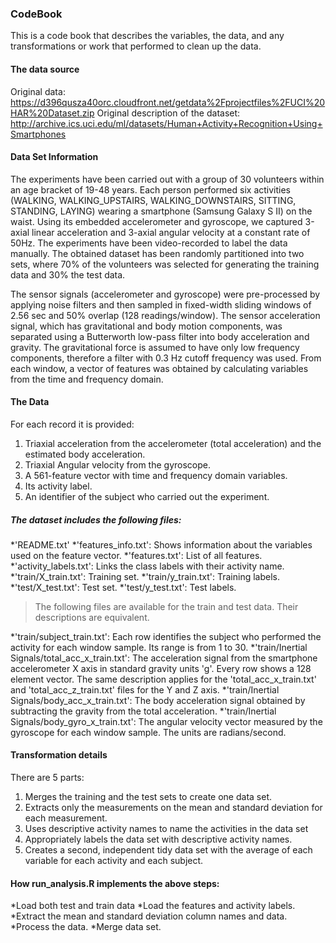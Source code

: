 ### CodeBook
This is a code book that describes the variables, the data, and any transformations or work that performed to clean up the data.

#### The data source

Original data: https://d396qusza40orc.cloudfront.net/getdata%2Fprojectfiles%2FUCI%20HAR%20Dataset.zip
Original description of the dataset: http://archive.ics.uci.edu/ml/datasets/Human+Activity+Recognition+Using+Smartphones

#### Data Set Information

The experiments have been carried out with a group of 30 volunteers within an age bracket of 19-48 years. Each person performed six activities (WALKING, WALKING_UPSTAIRS, WALKING_DOWNSTAIRS, SITTING, STANDING, LAYING) wearing a smartphone (Samsung Galaxy S II) on the waist. Using its embedded accelerometer and gyroscope, we captured 3-axial linear acceleration and 3-axial angular velocity at a constant rate of 50Hz. The experiments have been video-recorded to label the data manually. The obtained dataset has been randomly partitioned into two sets, where 70% of the volunteers was selected for generating the training data and 30% the test data.

The sensor signals (accelerometer and gyroscope) were pre-processed by applying noise filters and then sampled in fixed-width sliding windows of 2.56 sec and 50% overlap (128 readings/window). The sensor acceleration signal, which has gravitational and body motion components, was separated using a Butterworth low-pass filter into body acceleration and gravity. The gravitational force is assumed to have only low frequency components, therefore a filter with 0.3 Hz cutoff frequency was used. From each window, a vector of features was obtained by calculating variables from the time and frequency domain.

#### The Data
For each record it is provided:
1. Triaxial acceleration from the accelerometer (total acceleration) and the estimated body acceleration.
2. Triaxial Angular velocity from the gyroscope. 
3. A 561-feature vector with time and frequency domain variables. 
4. Its activity label. 
5. An identifier of the subject who carried out the experiment.

##### The dataset includes the following files:

*'README.txt'
*'features_info.txt': Shows information about the variables used on the feature vector.
*'features.txt': List of all features.
*'activity_labels.txt': Links the class labels with their activity name.
*'train/X_train.txt': Training set.
*'train/y_train.txt': Training labels.
*'test/X_test.txt': Test set.
*'test/y_test.txt': Test labels.

>The following files are available for the train and test data. Their descriptions are equivalent. 

*'train/subject_train.txt': Each row identifies the subject who performed the activity for each window sample. Its range is from 1 to 30. 
*'train/Inertial Signals/total_acc_x_train.txt': The acceleration signal from the smartphone accelerometer X axis in standard gravity units 'g'. Every row shows a 128 element vector. The same description applies for the 'total_acc_x_train.txt' and 'total_acc_z_train.txt' files for the Y and Z axis. 
*'train/Inertial Signals/body_acc_x_train.txt': The body acceleration signal obtained by subtracting the gravity from the total acceleration. 
*'train/Inertial Signals/body_gyro_x_train.txt': The angular velocity vector measured by the gyroscope for each window sample. The units are radians/second. 

#### Transformation details

There are 5 parts:

1. Merges the training and the test sets to create one data set.
2. Extracts only the measurements on the mean and standard deviation for each measurement.
3. Uses descriptive activity names to name the activities in the data set
4. Appropriately labels the data set with descriptive activity names.
5. Creates a second, independent tidy data set with the average of each variable for each activity and each subject.

#### How run_analysis.R implements the above steps:

*Load both test and train data
*Load the features and activity labels.
*Extract the mean and standard deviation column names and data.
*Process the data. 
*Merge data set.